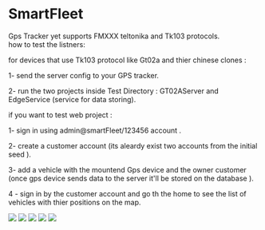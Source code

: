 # SmartFleet
Gps Tracker yet supports FMXXX teltonika and Tk103 protocols.  
how to test the listners:

for devices that use Tk103 protocol like Gt02a  and thier chinese clones :

1- send the server config to your GPS tracker.

2- run the two projects inside Test Directory : GT02AServer  and EdgeService (service for data storing).

if you want to test web project  :

1- sign in using admin@smartFleet/123456  account .

2- create a customer account (its aleardy exist two accounts from the initial seed ).

3- add a vehicle with the mountend  Gps device and the owner customer (once gps device sends data to the server it'll be stored on the database ).

4 - sign in by the customer account and go th the home to see the list of vehicles with thier positions on the map.

![](https://github.com/pentest30/SmartFleet/blob/master/scr1.png)
![](https://github.com/pentest30/SmartFleet/blob/master/scr2.png)
![](https://github.com/pentest30/SmartFleet/blob/master/src3.png)
![](https://github.com/pentest30/SmartFleet/blob/master/src4.png)
![](https://github.com/pentest30/SmartFleet/blob/master/src5.png)
